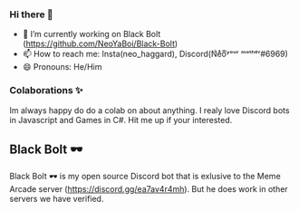 ### Hi there 👋

- 🔭 I’m currently working on Black Bolt (https://github.com/NeoYaBoi/Black-Bolt)
- 📫 How to reach me: Insta(neo_haggard), Discord(Nͥeͣoͫʸᵒᵘʳ ᵐᵒᵗʰᵉʳ#6969)
- 😄 Pronouns: He/Him

### Colaborations ✨

Im always happy do do a colab on about anything. I realy love Discord bots in Javascript and Games in C#. Hit me up if your interested.

## Black Bolt 🕶

Black Bolt 🕶 is my open source Discord bot that is exlusive to the Meme Arcade server (https://discord.gg/ea7av4r4mh). But he does work in other servers we have verified.
